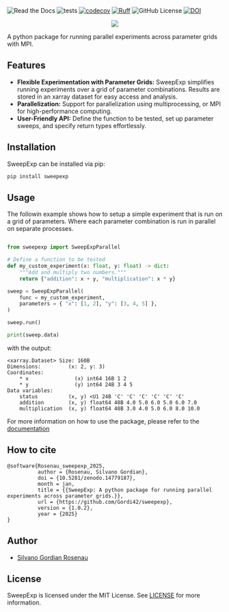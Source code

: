 ![Read the Docs](https://img.shields.io/readthedocs/sweepexp)
![tests](https://github.com/Gordi42/sweepexp/actions/workflows/test.yml/badge.svg)
[![codecov](https://codecov.io/github/Gordi42/sweepexp/graph/badge.svg?token=SHVDIIOL8Y)](https://codecov.io/github/Gordi42/sweepexp)
[![Ruff](https://img.shields.io/endpoint?url=https://raw.githubusercontent.com/astral-sh/ruff/main/assets/badge/v2.json)](https://github.com/astral-sh/ruff)
![GitHub License](https://img.shields.io/github/license/Gordi42/sweepexp)
[![DOI](https://zenodo.org/badge/921273341.svg)](https://doi.org/10.5281/zenodo.14779187)

<p align="center">
<img src="docs/source/_static/sweepexp_logo.png?raw=true">
</p>

A python package for running parallel experiments across parameter grids with MPI.

## Features

- **Flexible Experimentation with Parameter Grids:** SweepExp simplifies running experiments over a grid of parameter combinations. Results are stored in an xarray dataset for easy access and analysis.
- **Parallelization:** Support for parallelization using multiprocessing, or MPI for high-performance computing.
- **User-Friendly API:**  Define the function to be tested, set up parameter sweeps, and specify return types effortlessly.

## Installation

SweepExp can be installed via pip:

```bash
pip install sweepexp
```

## Usage
The followin example shows how to setup a simple experiment that is run on a grid of parameters. Where each parameter combination is run in parallel on separate processes. 

```python

from sweepexp import SweepExpParallel

# Define a function to be tested
def my_custom_experiment(x: float, y: float) -> dict:
    """Add and multiply two numbers."""
    return {"addition": x + y, "multiplication": x * y}

sweep = SweepExpParallel(
    func = my_custom_experiment,
    parameters = { "x": [1, 2], "y": [3, 4, 5] },
)

sweep.run()

print(sweep.data)
```

with the output:
```
<xarray.Dataset> Size: 160B
Dimensions:         (x: 2, y: 3)
Coordinates:
    * x               (x) int64 16B 1 2
    * y               (y) int64 24B 3 4 5
Data variables:
    status          (x, y) <U1 24B 'C' 'C' 'C' 'C' 'C' 'C'
    addition        (x, y) float64 48B 4.0 5.0 6.0 5.0 6.0 7.0
    multiplication  (x, y) float64 48B 3.0 4.0 5.0 6.0 8.0 10.0
```

For more information on how to use the package, please refer to the [documentation](https://sweepexp.readthedocs.io/)

## How to cite

```
@software{Rosenau_sweepexp_2025,
          author = {Rosenau, Silvano Gordian},
          doi = {10.5281/zenodo.14779187},
          month = jan,
          title = {{SweepExp: A python package for running parallel experiments across parameter grids.}},
          url = {https://github.com/Gordi42/sweepexp},
          version = {1.0.2},
          year = {2025}
}
```

## Author
- [Silvano Gordian Rosenau](silvano.rosenau@uni-hamburg.de)

## License
SweepExp is licensed under the MIT License. See [LICENSE](LICENSE) for more information.
